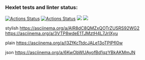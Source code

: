 ### Hexlet tests and linter status:
[![Actions Status](https://github.com/sraduhin/python-project-lvl2/workflows/hexlet-check/badge.svg)](https://github.com/sraduhin/python-project-lvl2/actions)
[![Actions Status](https://github.com/sraduhin/python-project-lvl2/workflows/tests/badge.svg)](https://github.com/sraduhin/python-project-lvl2/actions)
<a href="https://codeclimate.com/github/sraduhin/python-project-lvl2/test_coverage"><img src="https://api.codeclimate.com/v1/badges/582db6069e960a6dc587/test_coverage" /></a>
<a href="https://codeclimate.com/github/sraduhin/python-project-lvl2/maintainability"><img src="https://api.codeclimate.com/v1/badges/582db6069e960a6dc587/maintainability" /></a>


stylish
https://asciinema.org/a/AlR8dC8QMZxQOTrZUSRS92WG2
https://asciinema.org/a/3VTP8wdeE1TJMztH4L7JrIXyu

plain
https://asciinema.org/a/I3ZfKcTtdcJALe13oTPlPfI0w

json
https://asciinema.org/a/6KwObWUAyofBd1qzYBkAKMmJN

